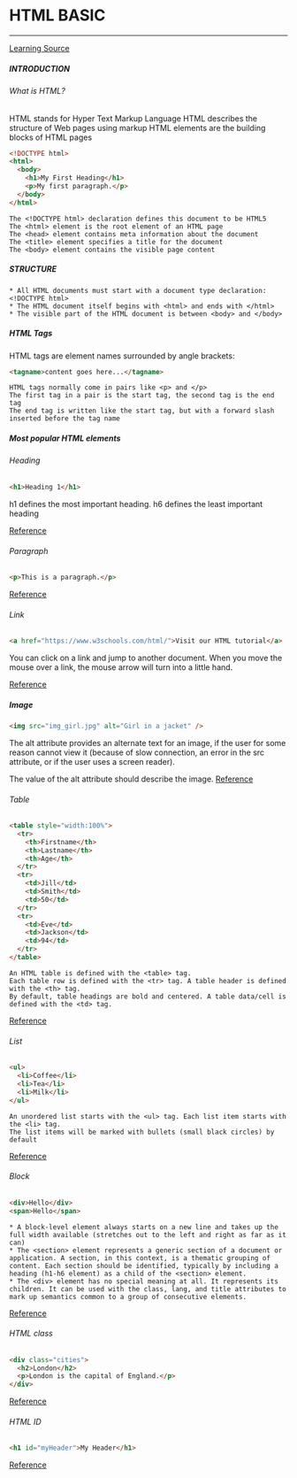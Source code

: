 # HTML BASIC

---

[Learning Source](https://www.w3schools.com/html/html_intro.asp)

##### INTRODUCTION

###### What is HTML?

HTML stands for Hyper Text Markup Language
HTML describes the structure of Web pages using markup
HTML elements are the building blocks of HTML pages

```html
<!DOCTYPE html>
<html>
  <body>
    <h1>My First Heading</h1>
    <p>My first paragraph.</p>
  </body>
</html>
```

```
The <!DOCTYPE html> declaration defines this document to be HTML5
The <html> element is the root element of an HTML page
The <head> element contains meta information about the document
The <title> element specifies a title for the document
The <body> element contains the visible page content
```

##### STRUCTURE

```
* All HTML documents must start with a document type declaration: <!DOCTYPE html>
* The HTML document itself begins with <html> and ends with </html>
* The visible part of the HTML document is between <body> and </body>
```

##### HTML Tags

HTML tags are element names surrounded by angle brackets:

```html
<tagname>content goes here...</tagname>
```

```
HTML tags normally come in pairs like <p> and </p>
The first tag in a pair is the start tag, the second tag is the end tag
The end tag is written like the start tag, but with a forward slash inserted before the tag name
```

##### Most popular HTML elements

###### Heading

```html
<h1>Heading 1</h1>
```

h1 defines the most important heading. h6 defines the least important heading

[Reference](https://www.w3schools.com/html/html_headings.asp)

###### Paragraph

```html
<p>This is a paragraph.</p>
```

[Reference](https://www.w3schools.com/html/html_paragraphs.asp)

###### Link

```html
<a href="https://www.w3schools.com/html/">Visit our HTML tutorial</a>
```

You can click on a link and jump to another document.
When you move the mouse over a link, the mouse arrow will turn into a little hand.

[Reference](https://www.w3schools.com/html/html_links.asp)

##### Image

```html
<img src="img_girl.jpg" alt="Girl in a jacket" />
```

The alt attribute provides an alternate text for an image, if the user for some reason cannot view it (because of slow connection, an error in the src attribute, or if the user uses a screen reader).

The value of the alt attribute should describe the image.
[Reference](https://www.w3schools.com/html/html_images.asp)

###### Table

```html
<table style="width:100%">
  <tr>
    <th>Firstname</th>
    <th>Lastname</th>
    <th>Age</th>
  </tr>
  <tr>
    <td>Jill</td>
    <td>Smith</td>
    <td>50</td>
  </tr>
  <tr>
    <td>Eve</td>
    <td>Jackson</td>
    <td>94</td>
  </tr>
</table>
```

```
An HTML table is defined with the <table> tag.
Each table row is defined with the <tr> tag. A table header is defined with the <th> tag.
By default, table headings are bold and centered. A table data/cell is defined with the <td> tag.
```

[Reference](https://www.w3schools.com/html/html_tables.asp)

###### List

```html
<ul>
  <li>Coffee</li>
  <li>Tea</li>
  <li>Milk</li>
</ul>
```

```
An unordered list starts with the <ul> tag. Each list item starts with the <li> tag.
The list items will be marked with bullets (small black circles) by default
```

[Reference](https://www.w3schools.com/html/html_lists.asp)

###### Block

```html
<div>Hello</div>
<span>Hello</span>
```

```
* A block-level element always starts on a new line and takes up the full width available (stretches out to the left and right as far as it can)
* The <section> element represents a generic section of a document or application. A section, in this context, is a thematic grouping of content. Each section should be identified, typically by including a heading (h1-h6 element) as a child of the <section> element.
* The <div> element has no special meaning at all. It represents its children. It can be used with the class, lang, and title attributes to mark up semantics common to a group of consecutive elements.
```

[Reference](https://www.w3schools.com/html/html_blocks.asp)

###### HTML class

```html
<div class="cities">
  <h2>London</h2>
  <p>London is the capital of England.</p>
</div>
```

[Reference](https://www.w3schools.com/html/html_classes.asp)

###### HTML ID

```html
<h1 id="myHeader">My Header</h1>
```

[Reference](https://www.w3schools.com/html/html_id.asp)
